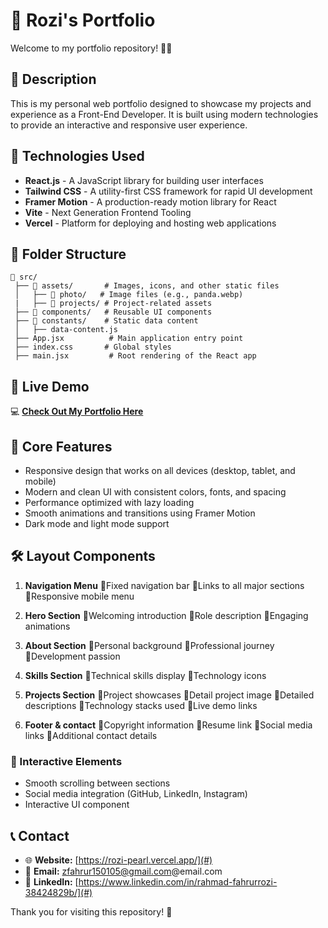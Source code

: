 # 🚀 Rozi's Portfolio

Welcome to my portfolio repository! 🎨✨

## 📝 Description

This is my personal web portfolio designed to showcase my projects and experience as a Front-End Developer. It is built using modern technologies to provide an interactive and responsive user experience.

## 🔧 Technologies Used

- **React.js** - A JavaScript library for building user interfaces
- **Tailwind CSS** - A utility-first CSS framework for rapid UI development
- **Framer Motion** - A production-ready motion library for React
- **Vite** - Next Generation Frontend Tooling
- **Vercel** - Platform for deploying and hosting web applications

## 📂 Folder Structure

```
📁 src/
 ├── 📂 assets/       # Images, icons, and other static files
 │   ├── 📂 photo/   # Image files (e.g., panda.webp)
 |   ├── 📂 projects/ # Project-related assets
 ├── 📂 components/   # Reusable UI components
 ├── 📂 constants/    # Static data content
 │   ├── data-content.js
 ├── App.jsx          # Main application entry point
 ├── index.css       # Global styles
 ├── main.jsx         # Root rendering of the React app
```

## 📌 Live Demo

💻 **[Check Out My Portfolio Here](https://rozi-pearl.vercel.app/)**

## 🚀 Core Features

- Responsive design that works on all devices (desktop, tablet, and mobile)
- Modern and clean UI with consistent colors, fonts, and spacing
- Performance optimized with lazy loading
- Smooth animations and transitions using Framer Motion
- Dark mode and light mode support

## 🛠️ Layout Components
 
1. **Navigation Menu**
  🔹Fixed navigation bar
  🔹Links to all major sections
  🔹Responsive mobile menu

2. **Hero Section**
  🔹Welcoming introduction
  🔹Role description
  🔹Engaging animations

3. **About Section**
  🔹Personal background
  🔹Professional journey
  🔹Development passion

4. **Skills Section**
  🔹Technical skills display
  🔹Technology icons

5. **Projects Section**
  🔹Project showcases
  🔹Detail project image
  🔹Detailed descriptions
  🔹Technology stacks used
  🔹Live demo links

6. **Footer & contact**
  🔹Copyright information
  🔹Resume link
  🔹Social media links
  🔹Additional contact details

### 🚀 Interactive Elements
- Smooth scrolling between sections
- Social media integration (GitHub, LinkedIn, Instagram)
- Interactive UI component

## 📞 Contact

- 🌐 **Website:** [https://rozi-pearl.vercel.app/](#)
- 📧 **Email:** zfahrur150105@gmail.com@email.com
- 🔗 **LinkedIn:** [https://www.linkedin.com/in/rahmad-fahrurrozi-38424829b/](#)

Thank you for visiting this repository! 🎉
